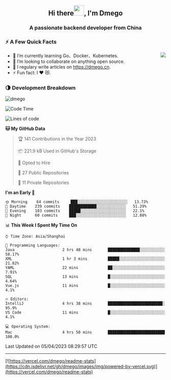 <h2 align="center">Hi there<img src="https://cdn.jsdelivr.net/gh/dmego/images/img/Hi.gif" height="32" />, I'm Dmego </h2>
<h3 align="center">A passionate backend developer from China</h3>

### ⚡️ A Few Quick Facts

<img align="right" src="https://readme-stats-dmego.vercel.app/api?username=dmego&show_icons=true&icon_color=1573B3&hide_title=true&text_color=718096&bg_color=00000000&hide_border=true"/>

<ul>
    <li> 🌱 I’m currently learning Go、Docker、Kubernetes.</li>
    <li> 👯 I’m looking to collaborate on anything open source.</li>
    <li> 📝 I regulary write articles on <a href="https://dmego.cn">https://dmego.cn</a>.</li>
    <li> ⚡ Fun fact: I ❤️ 😻.</li>
</ul>

### 🌗 Development Breakdown

<img src="https://komarev.com/ghpvc/?username=dmego" alt="dmego" />

<!--START_SECTION:waka-->
![Code Time](http://img.shields.io/badge/Code%20Time-2%2C051%20hrs%2010%20mins-blue)

![Lines of code](https://img.shields.io/badge/From%20Hello%20World%20I%27ve%20Written-225%20Thousand%20lines%20of%20code-blue)

**🐱 My GitHub Data** 

> 🏆 141 Contributions in the Year 2023
 > 
> 📦 221.9 kB Used in GitHub's Storage 
 > 
> 💼 Opted to Hire
 > 
> 📜 27 Public Repositories 
 > 
> 🔑 11 Private Repositories  
 > 
**I'm an Early 🐤** 

```text
🌞 Morning    64 commits     ███░░░░░░░░░░░░░░░░░░░░░░   13.73% 
🌆 Daytime    239 commits    ████████████░░░░░░░░░░░░░   51.29% 
🌃 Evening    103 commits    █████░░░░░░░░░░░░░░░░░░░░   22.1% 
🌙 Night      60 commits     ███░░░░░░░░░░░░░░░░░░░░░░   12.88%

```


📊 **This Week I Spent My Time On** 

```text
⌚︎ Time Zone: Asia/Shanghai

💬 Programming Languages: 
Java                     2 hrs 48 mins       ██████████████░░░░░░░░░░░   58.17% 
XML                      1 hr 3 mins         █████░░░░░░░░░░░░░░░░░░░░   21.82% 
YAML                     22 mins             ██░░░░░░░░░░░░░░░░░░░░░░░   7.91% 
SQL                      13 mins             █░░░░░░░░░░░░░░░░░░░░░░░░   4.64% 
Vue.js                   11 mins             █░░░░░░░░░░░░░░░░░░░░░░░░   4.1%

🔥 Editors: 
IntelliJ                 4 hrs 38 mins       ████████████████████████░   95.9% 
VS Code                  11 mins             █░░░░░░░░░░░░░░░░░░░░░░░░   4.1%

💻 Operating System: 
Mac                      4 hrs 50 mins       █████████████████████████   100.0%

```


 Last Updated on 05/04/2023 08:29:57 UTC
<!--END_SECTION:waka-->

---

[![https://vercel.com/dmego/readme-stats](https://cdn.jsdelivr.net/gh/dmego/images/img/powered-by-vercel.svg)](https://vercel.com/dmego/readme-stats)


